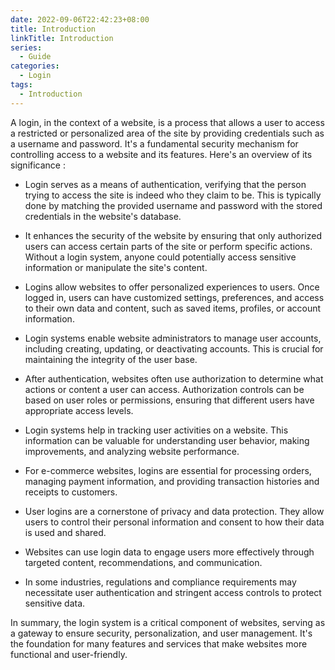 ```yaml
---
date: 2022-09-06T22:42:23+08:00
title: Introduction
linkTitle: Introduction
series: 
  - Guide
categories:
  - Login
tags:
  - Introduction
---
```


A login, in the context of a website, is a process that allows a user to access a restricted or personalized area of the site by providing credentials such as a username and password. It's a fundamental security mechanism for controlling access to a website and its features. Here's an overview of its significance : 

- Login serves as a means of authentication, verifying that the person trying to access the site is indeed who they claim to be. This is typically done by matching the provided username and password with the stored credentials in the website's database.

- It enhances the security of the website by ensuring that only authorized users can access certain parts of the site or perform specific actions. Without a login system, anyone could potentially access sensitive information or manipulate the site's content.

- Logins allow websites to offer personalized experiences to users. Once logged in, users can have customized settings, preferences, and access to their own data and content, such as saved items, profiles, or account information.

- Login systems enable website administrators to manage user accounts, including creating, updating, or deactivating accounts. This is crucial for maintaining the integrity of the user base.

- After authentication, websites often use authorization to determine what actions or content a user can access. Authorization controls can be based on user roles or permissions, ensuring that different users have appropriate access levels.

- Login systems help in tracking user activities on a website. This information can be valuable for understanding user behavior, making improvements, and analyzing website performance.

- For e-commerce websites, logins are essential for processing orders, managing payment information, and providing transaction histories and receipts to customers.

- User logins are a cornerstone of privacy and data protection. They allow users to control their personal information and consent to how their data is used and shared.

- Websites can use login data to engage users more effectively through targeted content, recommendations, and communication.

- In some industries, regulations and compliance requirements may necessitate user authentication and stringent access controls to protect sensitive data.

In summary, the login system is a critical component of websites, serving as a gateway to ensure security, personalization, and user management. It's the foundation for many features and services that make websites more functional and user-friendly.
